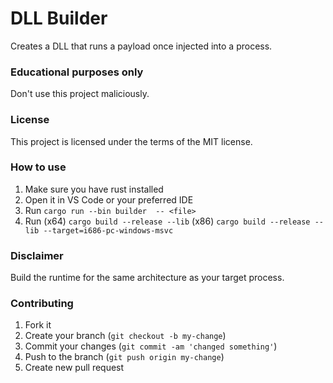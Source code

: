 # DLL Builder
Creates a DLL that runs a payload once injected into a process.

### Educational purposes only
Don't use this project maliciously.

### License
This project is licensed under the terms of the MIT license.

### How to use
1. Make sure you have rust installed
1. Open it in VS Code or your preferred IDE
2. Run `cargo run --bin builder  -- <file>`
3. Run (x64) `cargo build --release --lib` (x86) `cargo build --release --lib --target=i686-pc-windows-msvc`

### Disclaimer
Build the runtime for the same architecture as your target process.

### Contributing
1. Fork it
2. Create your branch (`git checkout -b my-change`)
3. Commit your changes (`git commit -am 'changed something'`)
4. Push to the branch (`git push origin my-change`)
5. Create new pull request

